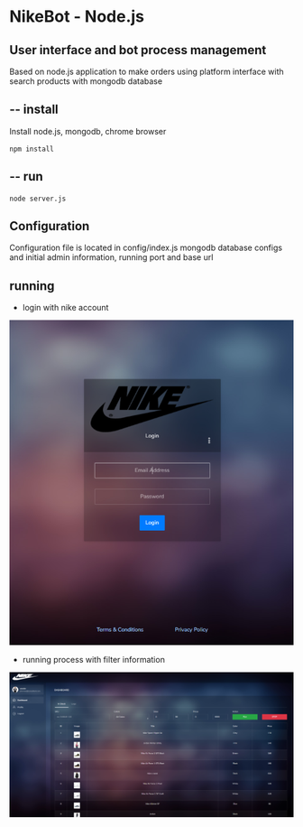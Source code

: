 # NikeBot - Node.js
## User interface and bot process management
Based on node.js application to make orders using platform interface with search products
with mongodb database
## -- install
Install node.js, mongodb, chrome browser
```
npm install
```
## -- run 
```
node server.js
```
## Configuration
Configuration file is located in config/index.js
mongodb database configs and initial admin information, running port and base url

## running
- login with nike account

[![N|Solid](public/images/Screenshot_1.png)](#)

- running process with filter information 

[![N|Solid](public/images/Screenshot_2.png)](#)
